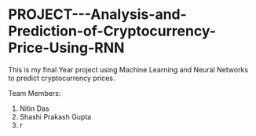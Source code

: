 # PROJECT---Analysis-and-Prediction-of-Cryptocurrency-Price-Using-RNN
This is my final Year project using Machine Learning and Neural Networks to predict cryptocurrency prices.

Team Members:
1. Nitin Das
2. Shashi Prakash Gupta
3. r

